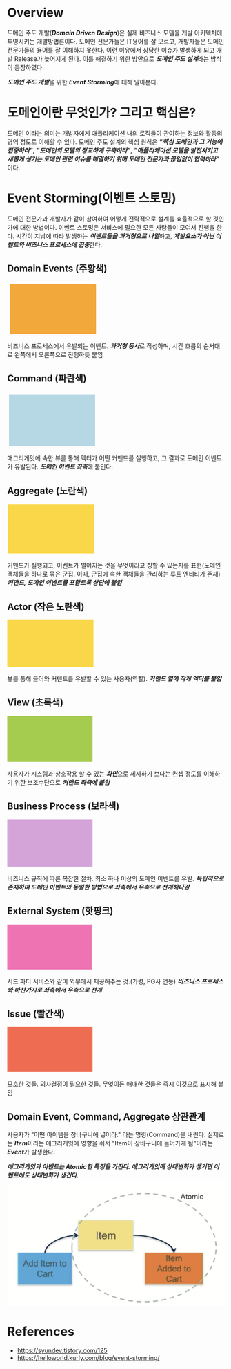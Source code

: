 # Overview 
도메인 주도 개발(***Domain Driven Design***)은 실제 비즈니스 모델을 개발 아키텍처에 투영시키는 개발방법론이다.
도메인 전문가들은 IT용어를 잘 모르고, 개발자들은 도메인 전문가들의 용어를 잘 이해하지 못한다. 이런 이유에서 상당한 이슈가
발생하게 되고 개발 Release가 늦어지게 된다. 이를 해결하기 위한 방안으로 ***도메인 주도 설계***라는 방식이 등장하였다.

***도메인 주도 개발***을 위한 ***Event Storming***에 대해 알아본다.

# 도메인이란 무엇인가? 그리고 핵심은?
도메인 이라는 의미는 개발자에게 애플리케이션 내의 로직들이 관여하는 정보와 활동의 영역 정도로 이해할 수 있다. 도메인 주도 설계의
핵심 원칙은 ***"핵심 도메인과 그 기능에 집중하라"***, ***"도메인의 모델의 정교하게 구축하라"***, ***"애플리케이션 모델을 발전시키고 
새롭게 생기는 도메인 관련 이슈를 해결하기 위해 도메인 전문가과 끊임없이 협력하라"*** 이다.

# Event Storming(이벤트 스토밍)
도메인 전문가과 개발자가 같이 참여하여 어떻게 전략적으로 설계를 효율적으로 할 것인가에 대한 방법이다. 이벤트 스토밍은 서비스에 필요한
모든 사람들이 모여서 진행을 한다. 시간이 지남에 따라 발생하는 ***이벤트들을 과거형으로 나열***하고, ***개발요소가 아닌 이벤트와 
비즈니스 프로세스에 집중***한다.

## Domain Events (주황색)
![image.event-storming-1](raws/event-storming-1.png)

비즈니스 프로세스에서 유발되는 이벤트. ***과거형 동사***로 작성하며, 시간 흐름의 순서대로 왼쪽에서 오른쪽으로 진행하듯 붙임

## Command (파란색)
![image.event-storming-2](raws/event-storming-2.png)

애그리게잇에 속한 뷰를 통해 엑터가 어떤 커맨드를 실행하고, 그 결과로 도메인 이벤트가 유발된다. ***도메인 이벤트 좌측***에 붙인다. 

## Aggregate (노란색)
![image.event-storming-3](raws/event-storming-3.png)

커맨드가 실행되고, 이벤트가 벌어지는 것을 무엇이라고 칭할 수 있는지를 표현(도메인 객체들을 하나로 묶은 군집. 
이때, 군집에 속한 객체들을 관리하는 루트 엔티티가 존재) ***커맨드, 도메인 이벤트를 포함토록 상단에 붙임***

## Actor (작은 노란색)
![image.event-storming-4](raws/event-storming-4.png)

뷰를 통해 들어와 커맨드를 유발할 수 있는 사용자(역할). ***커맨드 옆에 작게 엑터를 붙임***

## View (초록색)
![image.event-storming-5](raws/event-storming-5.png)

사용자가 시스템과 상호작용 할 수 있는 ***화면***으로 세세하기 보다는 컨셉 정도를 이해하기 위한 보조수단으로 ***커맨드 좌측에 붙임***

## Business Process (보라색)
![image.event-storming-6](raws/event-storming-6.png)

비즈니스 규칙에 따른 복잡한 절차. 최소 하나 이상의 도메인 이벤트를 유발. 
***독립적으로 존재하며 도메인 이벤트와 동일한 방법으로 좌측에서 우측으로 전개해나감***

## External System (핫핑크)
![image.event-storming-7](raws/event-storming-7.png)

서드 파티 서비스와 같이 외부에서 제공해주는 것.(가령, PG사 연동) ***비즈니스 프로세스와 마찬가지로 좌측에서 우측으로 전개***

## Issue (빨간색)
![image.event-storming-8](raws/event-storming-8.png)

모호한 것들. 의사결정이 필요한 것들. 무엇이든 애매한 것들은 즉시 이것으로 표시해 붙임

## Domain Event, Command, Aggregate 상관관계
사용자가 "어떤 아이템을 장바구니에 넣어라." 라는 명령(Command)을 내린다. 실제로는 ***Item***이라는 애그리게잇에 영향을 줘서
"Item이 장바구니에 들어가게 됨"이라는 ***Event***가 발생한다. 

***애그리게잇과 이벤트는 Atomic한 특징을 가진다. 애그리게잇에 상태변화가 생기면 이벤트에도 상태변화가 생긴다.***
![image.event-storming-9](raws/event-storming-9.png)

# References
* https://syundev.tistory.com/125
* https://helloworld.kurly.com/blog/event-storming/